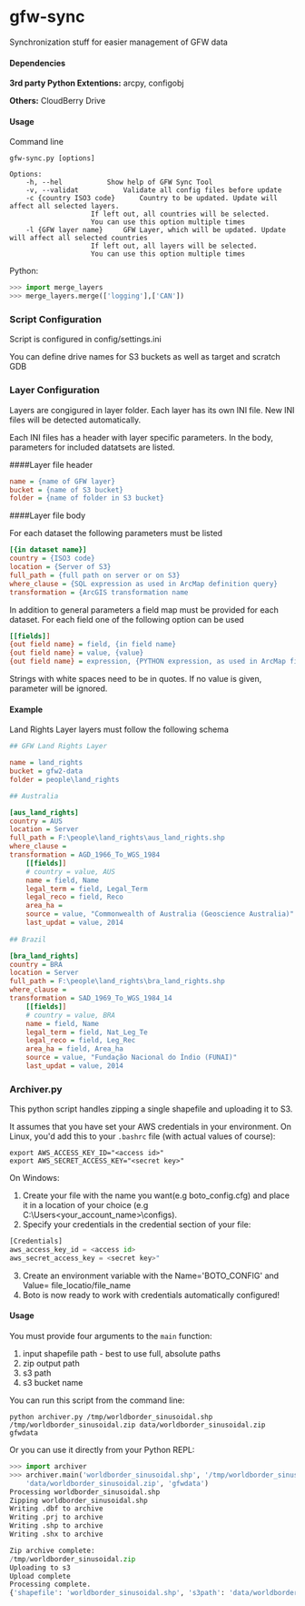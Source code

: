 gfw-sync
========

Synchronization stuff for easier management of GFW data

#### Dependencies

**3rd party Python Extentions:**
arcpy, configobj


**Others:**
CloudBerry Drive

#### Usage

Command line
```shell
gfw-sync.py [options]

Options:
	-h, --hel			Show help of GFW Sync Tool
	-v, --validat			Validate all config files before update
	-c {country ISO3 code}		Country to be updated. Update will affect all selected layers.
					If left out, all countries will be selected.
					You can use this option multiple times
	-l {GFW layer name}		GFW Layer, which will be updated. Update will affect all selected countries
					If left out, all layers will be selected.
					You can use this option multiple times
```


Python:
```python
>>> import merge_layers
>>> merge_layers.merge(['logging'],['CAN'])
```
### Script Configuration

Script is configured in config/settings.ini

You can define drive names for S3 buckets as well as target and scratch GDB


### Layer Configuration

Layers are congigured in layer folder. Each layer has its own INI file.
New INI files will be detected automatically.

Each INI files has a header with layer specific parameters. In the body, parameters for included datatsets are listed.


####Layer file header

```ini
name = {name of GFW layer}
bucket = {name of S3 bucket}
folder = {name of folder in S3 bucket}
```

####Layer file body

For each dataset the following parameters must be listed
```ini
[{in dataset name}]
country = {ISO3 code}
location = {Server of S3}
full_path = {full path on server or on S3}
where_clause = {SQL expression as used in ArcMap definition query}
transformation = {ArcGIS transformation name  
```
In addition to general parameters a field map must be provided for each dataset. For each field one of the following option can be used

```ini
[[fields]]
{out field name} = field, {in field name}
{out field name} = value, {value}
{out field name} = expression, {PYTHON expression, as used in ArcMap field calculator}
```

Strings with white spaces need to be in quotes.
If no value is given, parameter will be ignored.

#### Example

Land Rights Layer layers must follow the following schema

```ini
## GFW Land Rights Layer

name = land_rights
bucket = gfw2-data
folder = people\land_rights

## Australia

[aus_land_rights]
country = AUS
location = Server
full_path = F:\people\land_rights\aus_land_rights.shp
where_clause =
transformation = AGD_1966_To_WGS_1984  
    [[fields]]
    # country = value, AUS
    name = field, Name
    legal_term = field, Legal_Term
    legal_reco = field, Reco
    area_ha = 
    source = value, "Commonwealth of Australia (Geoscience Australia)"
    last_updat = value, 2014
	
## Brazil

[bra_land_rights]
country = BRA
location = Server
full_path = F:\people\land_rights\bra_land_rights.shp
where_clause =
transformation = SAD_1969_To_WGS_1984_14  
    [[fields]]
    # country = value, BRA
    name = field, Name
    legal_term = field, Nat_Leg_Te
    legal_reco = field, Leg_Rec
    area_ha = field, Area_ha
    source = value, "Fundação Nacional do Índio (FUNAI)"
    last_updat = value, 2014
```





### Archiver.py

This python script handles zipping a single shapefile and uploading it to S3.

It assumes that you have set your AWS credentials in your environment. On Linux, you'd add this to your `.bashrc` file (with actual values of course):

```shell
export AWS_ACCESS_KEY_ID="<access id>"
export AWS_SECRET_ACCESS_KEY="<secret key>"
```

On Windows:

1. Create your file with the name you want(e.g boto_config.cfg) and place it in a location of your choice (e.g C:\Users\<your_account_name>\configs).
2. Specify your credentials in the credential section of your file:

```python
[Credentials]
aws_access_key_id = <access id>
aws_secret_access_key = <secret key>"
```

3. Create an environment variable with the Name='BOTO_CONFIG' and Value= file_locatio/file_name
4. Boto is now ready to work with credentials automatically configured!


#### Usage

You must provide four arguments to the `main` function:

1. input shapefile path - best to use full, absolute paths
2. zip output path
3. s3 path
4. s3 bucket name

You can run this script from the command line:

```shell
python archiver.py /tmp/worldborder_sinusoidal.shp /tmp/worldborder_sinusoidal.zip data/worldborder_sinusoidal.zip gfwdata
```

Or you can use it directly from your Python REPL:

```python
>>> import archiver
>>> archiver.main('worldborder_sinusoidal.shp', '/tmp/worldborder_sinusoidal.zip',
    'data/worldborder_sinusoidal.zip', 'gfwdata')
Processing worldborder_sinusoidal.shp
Zipping worldborder_sinusoidal.shp
Writing .dbf to archive
Writing .prj to archive
Writing .shp to archive
Writing .shx to archive

Zip archive complete:
/tmp/worldborder_sinusoidal.zip
Uploading to s3
Upload complete
Processing complete.
{'shapefile': 'worldborder_sinusoidal.shp', 's3path': 'data/worldborder_sinusoidal.zip', 'bucket': 'gfwdata', 'zip_path': '/tmp/worldborder_sinusoidal.zip'}
```
